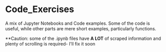 # Code_Exercises
A mix of Jupyter Notebooks and Code examples. Some of the code is useful, while other parts are mere short examples, particularly functions.

**Caution: some of the .ipynb files have **A LOT** of scraped information and plenty of scrolling is required- I'll fix it soon
